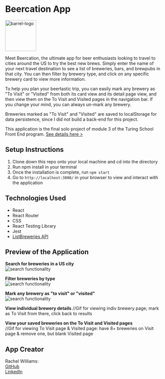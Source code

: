 # Beercation App 

<img src='/images/barrel.png' alt='barrel-logo' width='100px'/>

Meet Beercation, the ultimate app for beer enthusiasts looking to travel to cities around the US to try the best new brews. Simply enter the name of your next travel destination to see a list of breweries, bars, and brewpubs in that city. You can then filter by brewery type, and click on any specific brewery card to view more information. 

To help you plan your beertastic trip, you can easily mark any brewery as "To Visit" or "Visited" from both its card view and its detail page view, and then view them on the To Visit and Visited pages in the navigation bar. If you change your mind, you can always un-mark any brewery. 

Breweries marked as "To Visit" and "Visited" are saved to localStorage for data persistence, since I did not build a back-end for this project. 

This application is the final solo project of module 3 of the Turing School Front End program. [See details here >](https://frontend.turing.io/projects/module-3/binary-challenge.html)

## Setup Instructions 

1. Clone down this repo onto your local machine and cd into the directory
2. Run npm install in your terminal
3. Once the installation is complete, run `npm start`
4. Go to `http://localhost:3000/` in your browser to view and interact with the application

## Technologies Used

- React
- React Router
- CSS
- React Testing Library
- Jest 
- [ListBreweries API](https://www.openbrewerydb.org/documentation/01-listbreweries)

## Preview of the Application

**Search for breweries in a US city**  
![search functionality](readme-assets/search.gif)
  
**Filter breweries by type**  
![search functionality](readme-assets/filter.gif)

**Mark any brewery as "to visit" or "visited"**  
![search functionality](readme-assets/mark-cards.gif)

**View individual brewery details** 
//Gif for viewing indiv brewery page; mark as To Visit from there, click back to results

**View your saved breweries on the To Visit and Visited pages**  
//Gif for viewing To Visit page & Visited page: have 8+ breweries on Visit page & remove one, but blank Visited page 

## App Creator

Rachel Williams:   
[GitHub](https://github.com/rwilliams659)   
[LinkedIn](https://www.linkedin.com/in/rachelsarahwilliams/)
